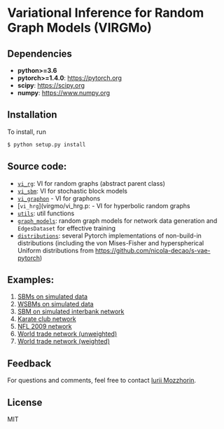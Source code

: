# Variational Inference for Random Graph Models (VIRGMo)


## Dependencies

* **python>=3.6**
* **pytorch>=1.4.0**: https://pytorch.org
* **scipy**: https://scipy.org
* **numpy**: https://www.numpy.org

## Installation

To install, run

```bash
$ python setup.py install
```

## Source code:

- [`vi_rg`](virgmo/vi_rg.py): VI for random graphs (abstract parent class)
- [`vi_sbm`](virgmo/vi_sbm.py): VI for stochastic block models
- [`vi_graphon`](virgmo/vi_graphon.py) - VI for graphons
- [`vi_hrg`](virgmo/vi_hrg.p: - VI for hyperbolic random graphs
- [`utils`](virgmo/utils.py): util functions
- [`graph_models`](virgmo/graph_models.py): random graph models for network data generation and `EdgesDataset` for effective training
- [`distributions`](virgmo/distributions): several Pytorch implementations of non-build-in distributions (including the von Mises-Fisher and hyperspherical Uniform distributions from https://github.com/nicola-decao/s-vae-pytorch)

## Examples:

1. [SBMs on simulated data](examples/Example%201%20-%20SBMs%20on%20simulated%20data.ipynb)
2. [WSBMs on simulated data](examples/Example%202%20-%20WSBMs%20on%20simulated%20data.ipynb)
3. [SBM on simulated interbank network](examples/Example%203%20-%20SBM%20on%20simulated%20interbank%20network.ipynb)
4. [Karate club network](examples/Example%204%20-%20Karate%20club%20network.ipynb)
5. [NFL 2009 network](examples/Example%205%20-%20NFL%202009%20network.ipynb)
6. [World trade network (unweighted)](examples/Example%206a%20-%20World%20trade%20network%20(unweighted).ipynb)
7. [World trade network (weighted)](examples/Example%206b%20-%20World%20trade%20network%20(weighted).ipynb)

## Feedback
For questions and comments, feel free to contact [Iurii Mozzhorin](mailto:iurii.mozzhorin@gmail.com).

## License
MIT